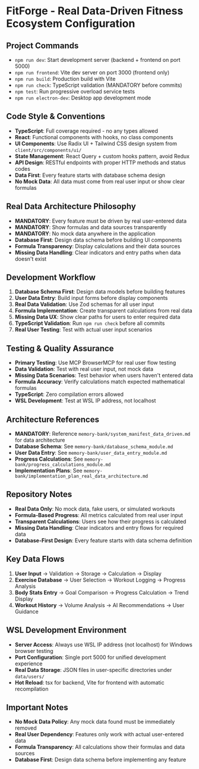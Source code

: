 # FitForge - Real Data-Driven Fitness Ecosystem Configuration

## Project Commands
- `npm run dev`: Start development server (backend + frontend on port 5000)
- `npm run frontend`: Vite dev server on port 3000 (frontend only)
- `npm run build`: Production build with Vite
- `npm run check`: TypeScript validation (MANDATORY before commits)
- `npm test`: Run progressive overload service tests
- `npm run electron-dev`: Desktop app development mode

## Code Style & Conventions
- **TypeScript**: Full coverage required - no any types allowed
- **React**: Functional components with hooks, no class components
- **UI Components**: Use Radix UI + Tailwind CSS design system from `client/src/components/ui/`
- **State Management**: React Query + custom hooks pattern, avoid Redux
- **API Design**: RESTful endpoints with proper HTTP methods and status codes
- **Data First**: Every feature starts with database schema design
- **No Mock Data**: All data must come from real user input or show clear formulas

## Real Data Architecture Philosophy
- **MANDATORY**: Every feature must be driven by real user-entered data
- **MANDATORY**: Show formulas and data sources transparently
- **MANDATORY**: No mock data anywhere in the application
- **Database First**: Design data schema before building UI components
- **Formula Transparency**: Display calculations and their data sources
- **Missing Data Handling**: Clear indicators and entry paths when data doesn't exist

## Development Workflow
1. **Database Schema First**: Design data models before building features
2. **User Data Entry**: Build input forms before display components
3. **Real Data Validation**: Use Zod schemas for all user input
4. **Formula Implementation**: Create transparent calculations from real data
5. **Missing Data UX**: Show clear paths for users to enter required data
6. **TypeScript Validation**: Run `npm run check` before all commits
7. **Real User Testing**: Test with actual user input scenarios

## Testing & Quality Assurance
- **Primary Testing**: Use MCP BrowserMCP for real user flow testing
- **Data Validation**: Test with real user input, not mock data
- **Missing Data Scenarios**: Test behavior when users haven't entered data
- **Formula Accuracy**: Verify calculations match expected mathematical formulas
- **TypeScript**: Zero compilation errors allowed
- **WSL Development**: Test at WSL IP address, not localhost

## Architecture References
- **MANDATORY**: Reference `memory-bank/system_manifest_data_driven.md` for data architecture
- **Database Schema**: See `memory-bank/database_schema_module.md`
- **User Data Entry**: See `memory-bank/user_data_entry_module.md`
- **Progress Calculations**: See `memory-bank/progress_calculations_module.md`
- **Implementation Plans**: See `memory-bank/implementation_plan_real_data_architecture.md`

## Repository Notes
- **Real Data Only**: No mock data, fake users, or simulated workouts
- **Formula-Based Progress**: All metrics calculated from real user input
- **Transparent Calculations**: Users see how their progress is calculated
- **Missing Data Handling**: Clear indicators and entry flows for required data
- **Database-First Design**: Every feature starts with data schema definition

## Key Data Flows
1. **User Input** → Validation → Storage → Calculation → Display
2. **Exercise Database** → User Selection → Workout Logging → Progress Analysis
3. **Body Stats Entry** → Goal Comparison → Progress Calculation → Trend Display
4. **Workout History** → Volume Analysis → AI Recommendations → User Guidance

## WSL Development Environment
- **Server Access**: Always use WSL IP address (not localhost) for Windows browser testing
- **Port Configuration**: Single port 5000 for unified development experience
- **Real Data Storage**: JSON files in user-specific directories under `data/users/`
- **Hot Reload**: tsx for backend, Vite for frontend with automatic recompilation

## Important Notes
- **No Mock Data Policy**: Any mock data found must be immediately removed
- **Real User Dependency**: Features only work with actual user-entered data
- **Formula Transparency**: All calculations show their formulas and data sources
- **Database First**: Design data schema before implementing any feature